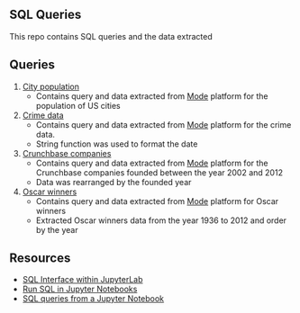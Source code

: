 ## SQL Queries
This repo contains SQL queries and the data extracted

## Queries
1. [City population](https://github.com/Krismars19/SQL_Queries/tree/main/City_population)
    - Contains query and data extracted from [Mode](https://app.mode.com) platform for the population of US cities
2. [Crime data](https://github.com/Krismars19/SQL_Queries/tree/main/Crimes_Data)
    - Contains query and data extracted from [Mode](https://app.mode.com) platform for the crime data.
    - String function was used to format the date
3. [Crunchbase companies](https://github.com/Krismars19/SQL_Queries/tree/main/Crunchbase_companies)
    - Contains query and data extracted from [Mode](https://app.mode.com) platform for the Crunchbase companies founded between the year 2002 and 2012
    - Data was rearranged by the founded year
4. [Oscar winners](https://github.com/Krismars19/SQL_Queries/tree/main/Oscar_winners)
    - Contains query and data extracted from [Mode](https://app.mode.com) platform for Oscar winners
    - Extracted Oscar winners data from the year 1936 to 2012 and order by the year

## Resources
- [SQL Interface within JupyterLab](https://www.datacamp.com/community/tutorials/sql-interface-within-jupyterlab)
- [Run SQL in Jupyter Notebooks](https://towardsdatascience.com/heres-how-to-run-sql-in-jupyter-notebooks-f26eb90f3259)
- [SQL queries from a Jupyter Notebook](https://towardsdatascience.com/how-to-run-sql-queries-from-a-jupyter-notebook-aaa18e59e7bc)
